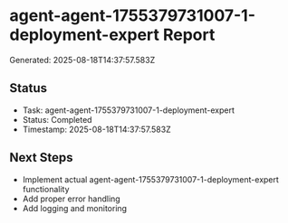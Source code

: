 # agent-agent-1755379731007-1-deployment-expert Report

Generated: 2025-08-18T14:37:57.583Z

## Status
- Task: agent-agent-1755379731007-1-deployment-expert
- Status: Completed
- Timestamp: 2025-08-18T14:37:57.583Z

## Next Steps
- Implement actual agent-agent-1755379731007-1-deployment-expert functionality
- Add proper error handling
- Add logging and monitoring
